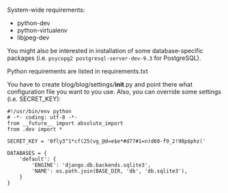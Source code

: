 System-wide requirements:

+   python-dev 
+   python-virtualenv
+   libjpeg-dev

You might also be interested in installation of some database-specific 
packages (i.e. `psycopg2 postgresql-server-dev-9.3` for PostgreSQL). 

Python requirements are listed in requirements.txt

You have to create blog/blog/settings/__init__.py and point there what 
configuration file you want to you use. Also, you can override some settings 
(i.e. SECRET_KEY):

    #!/usr/bin/env python
    # -*- coding: utf-8 -*-
    from __future__ import absolute_import
    from .dev import *
    
    SECRET_KEY = '0fly3^1*cf(25(vg_@d=e$e*#d77#1=n)d60-f9_2!98p$phz('
    
    DATABASES = {
        'default': {
            'ENGINE': 'django.db.backends.sqlite3',
            'NAME': os.path.join(BASE_DIR, 'db', 'db.sqlite3'),
        }
    }
